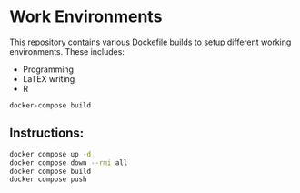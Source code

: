# Work Environments

This repository contains various Dockefile builds to setup different working environments. These includes:
- Programming
- LaTEX writing
- R

```
docker-compose build
```

## Instructions:

```bash
docker compose up -d
docker compose down --rmi all
docker compose build
docker compose push
```
